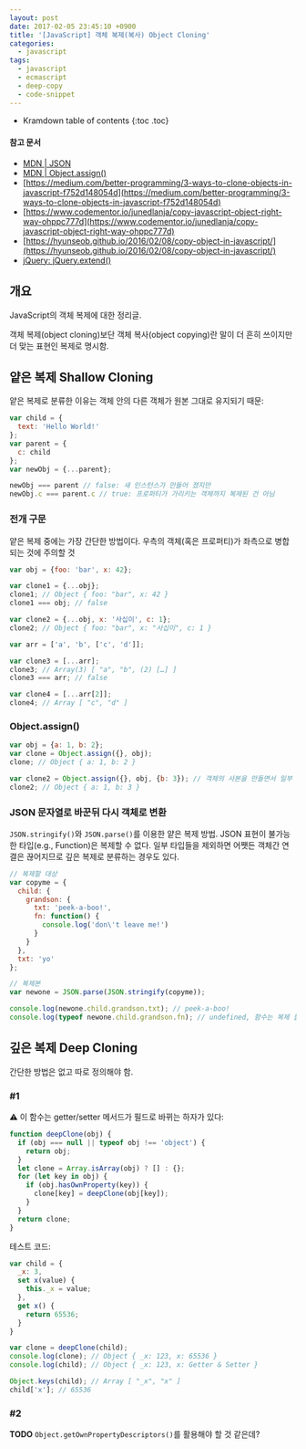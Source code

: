 ```yaml
---
layout: post
date: 2017-02-05 23:45:10 +0900
title: '[JavaScript] 객체 복제(복사) Object Cloning'
categories:
  - javascript
tags:
  - javascript
  - ecmascript
  - deep-copy
  - code-snippet
---
```


* Kramdown table of contents
{:toc .toc}

#### 참고 문서

- [MDN \| JSON](https://developer.mozilla.org/en-US/docs/Web/JavaScript/Reference/Global_Objects/JSON)
- [MDN \| Object.assign()](https://developer.mozilla.org/en-US/docs/Web/JavaScript/Reference/Global_Objects/Object/assign)
- [https://medium.com/better-programming/3-ways-to-clone-objects-in-javascript-f752d148054d](https://medium.com/better-programming/3-ways-to-clone-objects-in-javascript-f752d148054d)
- [https://www.codementor.io/junedlanja/copy-javascript-object-right-way-ohppc777d](https://www.codementor.io/junedlanja/copy-javascript-object-right-way-ohppc777d)
- [https://hyunseob.github.io/2016/02/08/copy-object-in-javascript/](https://hyunseob.github.io/2016/02/08/copy-object-in-javascript/)
- [jQuery: jQuery.extend()](https://api.jquery.com/jquery.extend/)


## 개요

JavaScript의 객체 복제에 대한 정리글.

객체 복제(object cloning)보단 객체 복사(object copying)란 말이 더 흔히 쓰이지만 더 맞는 표현인 복제로 명시함.


## 얕은 복제 Shallow Cloning

얕은 복제로 분류한 이유는 객체 안의 다른 객체가 원본 그대로 유지되기 때문:

```js
var child = {
  text: 'Hello World!'
};
var parent = {
  c: child
};
var newObj = {...parent};

newObj === parent // false: 새 인스턴스가 만들어 졌지만
newObj.c === parent.c // true: 프로퍼티가 가리키는 객체까지 복제된 건 아님
```

### 전개 구문

얕은 복제 중에는 가장 간단한 방법이다. 우측의 객체(혹은 프로퍼티)가 좌측으로 병합되는 것에 주의할 것

```js
var obj = {foo: 'bar', x: 42};

var clone1 = {...obj};
clone1; // Object { foo: "bar", x: 42 }
clone1 === obj; // false

var clone2 = {...obj, x: '사십이', c: 1};
clone2; // Object { foo: "bar", x: "사십이", c: 1 }
```

```js
var arr = ['a', 'b', ['c', 'd']];

var clone3 = [...arr];
clone3; // Array(3) [ "a", "b", (2) […] ]
clone3 === arr; // false

var clone4 = [...arr[2]];
clone4; // Array [ "c", "d" ]
```

### Object.assign()

```js
var obj = {a: 1, b: 2};
var clone = Object.assign({}, obj);
clone; // Object { a: 1, b: 2 }

var clone2 = Object.assign({}, obj, {b: 3}); // 객체의 사본을 만들면서 일부 프로퍼티는 재할당
clone2; // Object { a: 1, b: 3 }
```

### JSON 문자열로 바꾼뒤 다시 객체로 변환

`JSON.stringify()`와 `JSON.parse()`를 이용한 얕은 복제 방법. JSON 표현이 불가능한 타입(e.g., Function)은 복제할 수 없다. 일부 타입들을 제외하면 어쨋든 객체간 연결은 끊어지므로 깊은 복제로 분류하는 경우도 있다.

```js
// 복제할 대상
var copyme = {
  child: {
    grandson: {
      txt: 'peek-a-boo!',
      fn: function() {
        console.log('don\'t leave me!')
      }
    }
  },
  txt: 'yo'
};

// 복제본
var newone = JSON.parse(JSON.stringify(copyme));

console.log(newone.child.grandson.txt); // peek-a-boo!
console.log(typeof newone.child.grandson.fn); // undefined, 함수는 복제 불가
```


## 깊은 복제 Deep Cloning

간단한 방법은 없고 따로 정의해야 함.

### #1

⚠️ 이 함수는 getter/setter 메서드가 필드로 바뀌는 하자가 있다:

```js
function deepClone(obj) {
  if (obj === null || typeof obj !== 'object') {
    return obj;
  }
  let clone = Array.isArray(obj) ? [] : {};
  for (let key in obj) {
    if (obj.hasOwnProperty(key)) {
      clone[key] = deepClone(obj[key]);
    }
  }
  return clone;
}
```

테스트 코드:

```js
var child = {
  _x: 3,
  set x(value) {
    this._x = value;
  },
  get x() {
    return 65536;
  }
}

var clone = deepClone(child);
console.log(clone); // Object { _x: 123, x: 65536 }
console.log(child); // Object { _x: 123, x: Getter & Setter }

Object.keys(child); // Array [ "_x", "x" ]
child['x']; // 65536
```

### #2

**TODO** `Object.getOwnPropertyDescriptors()`를 활용해야 할 것 같은데?

